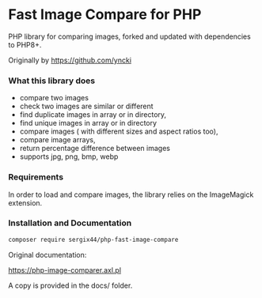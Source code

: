 # Fast Image Compare for PHP

PHP library for comparing images, forked and updated with dependencies to PHP8+.

Originally by https://github.com/yncki

### What this library does

- compare two images
- check two images are similar or different
- find duplicate images in array or in directory,
- find unique images in array or in directory
- compare images ( with different sizes and aspect ratios too),
- compare image arrays,
- return percentage difference between images
- supports jpg, png, bmp, webp

### Requirements

In order to load and compare images, the library relies on the ImageMagick extension.

### Installation and Documentation

```bash
composer require sergix44/php-fast-image-compare
```

Original documentation:

https://php-image-comparer.axl.pl

A copy is provided in the docs/ folder.